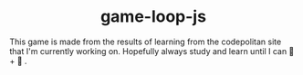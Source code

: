<h1 align="center">game-loop-js</h1>

<p>This game is made from the results of learning from the codepolitan site that I'm currently working on. Hopefully always study and learn until I can 👣 + 🧠 .</p>
